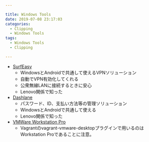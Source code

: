 ```yaml
---

title: Windows Tools
date: 2019-07-08 23:17:03
categories:
  - Clipping
  - Windows Tools
tags:
  - Windows Tools
  - Clipping

---
```


* [SurfEasy](https://www.surfeasy.com/lang/ja/)
  * WindowsとAndroidで共通して使えるVPNソリューション
  * 自動でVPN有効化してくれる
  * 公衆無線LANに接続するときに安心
  * Lenovo関係で知った
* [Dashlane](https://www.dashlane.com/ja)
  * パスワード、ID、支払い方法等の管理ソリューション
  * WindowsとAndroidで共通して使える
  * Lenovo関係で知った
* [VMWare Workstation Pro](https://www.vmware.com/jp/products/workstation-pro.html)
  * Vagrantのvagrant-vmware-desktopプラグインで用いるのはWorkstation Proであることに注意。
